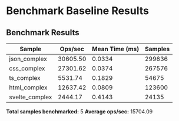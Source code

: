 # Benchmark Baseline Results

## Benchmark Results

| Sample         | Ops/sec  | Mean Time (ms) | Samples |
| -------------- | -------- | -------------- | ------- |
| json_complex   | 30605.50 | 0.0334         | 299636  |
| css_complex    | 27301.62 | 0.0374         | 267576  |
| ts_complex     | 5531.74  | 0.1829         | 54675   |
| html_complex   | 12637.42 | 0.0809         | 123600  |
| svelte_complex | 2444.17  | 0.4143         | 24135   |

**Total samples benchmarked:** 5
**Average ops/sec:** 15704.09
